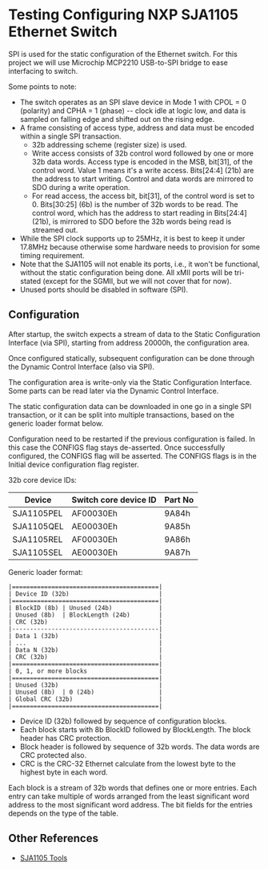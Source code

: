 # Testing Configuring NXP SJA1105 Ethernet Switch

SPI is used for the static configuration of the Ethernet switch. For this
project we will use Microchip MCP2210 USB-to-SPI bridge to ease interfacing to
switch.

Some points to note:

* The switch operates as an SPI slave device in Mode 1 with CPOL = 0 (polarity)
  and CPHA = 1 (phase) -- clock idle at logic low, and data is sampled on
  falling edge and shifted out on the rising edge.
* A frame consisting of access type, address and data must be encoded within a
  single SPI transaction.
    - 32b addressing scheme (register size) is used.
    - Write access consists of 32b control word followed by one or more 32b
      data words. Access type is encoded in the MSB, bit\[31], of the control 
      word. Value 1 means it's a write access. Bits\[24:4] (21b) are the
      address to start writing. Control and data words are mirrored to SDO 
      during a write operation.
    - For read access, the access bit, bit\[31], of the control word is set
      to 0. Bits\[30:25] (6b) is the number of 32b words to be read. The 
      control word, which has the address to start reading in Bits\[24:4]
      (21b), is mirrored to SDO before the 32b words being read is streamed
      out.
* While the SPI clock supports up to 25MHz, it is best to keep it under 17.8MHz 
  because otherwise some hardware needs to provision for some timing 
  requirement.
* Note that the SJA1105 will not enable its ports, i.e., it won't be 
  functional, without the static configuration being done. All xMII ports 
  will be tri-stated (except for the SGMII, but we will not cover that for
  now).
* Unused ports should be disabled in software (SPI).

## Configuration

After startup, the switch expects a stream of data to the Static Configuration
Interface (via SPI), starting from address 20000h, the configuration area.

Once configured statically, subsequent configuration can be done through the
Dynamic Control Interface (also via SPI).

The configuration area is write-only via the Static Configuration Interface.
Some parts can be read later via the Dynamic Control Interface.

The static configuration data can be downloaded in one go in a single SPI
transaction, or it can be split into multiple transactions, based on the
generic loader format below. 

Configuration need to be restarted if the previous configuration is failed.
In this case the CONFIGS flag stays de-asserted. Once successfully configured,
the CONFIGS flag will be asserted. The CONFIGS flags is in the Initial device
configuration flag register.

32b core device IDs:

| Device     | Switch core device ID | Part No |
|------------|-----------------------|---------|
| SJA1105PEL | AF00030Eh             | 9A84h   |
| SJA1105QEL | AE00030Eh             | 9A85h   |
| SJA1105REL | AF00030Eh             | 9A86h   |
| SJA1105SEL | AE00030Eh             | 9A87h   |

Generic loader format:

    |=========================================|
    | Device ID (32b)                         |
    |=========================================|
    | BlockID (8b) | Unused (24b)             |
    | Unused (8b)  | BlockLength (24b)        |
    | CRC (32b)                               |
    |-----------------------------------------|
    | Data 1 (32b)                            |
    | ...                                     |
    | Data N (32b)                            |
    | CRC (32b)                               |
    |=========================================|
    | 0, 1, or more blocks                    |
    |=========================================|
    | Unused (32b)                            |
    | Unused (8b)  | 0 (24b)                  |
    | Global CRC (32b)                        |
    |=========================================|

* Device ID (32b) followed by sequence of configuration blocks.
* Each block starts with 8b BlockID followed by BlockLength. The block header
  has CRC protection.
* Block header is followed by sequence of 32b words. The data words are CRC
  protected also.
* CRC is the CRC-32 Ethernet calculate from the lowest byte to the highest byte 
  in each word.

Each block is a stream of 32b words that defines one or more entries. Each 
entry can take multiple of words arranged from the least significant word
address to the most significant word address. The bit fields for the entries
depends on the type of the table.

## Other References

* [SJA1105 Tools](https://github.com/nxp-archive/openil_sja1105-tool)


  



